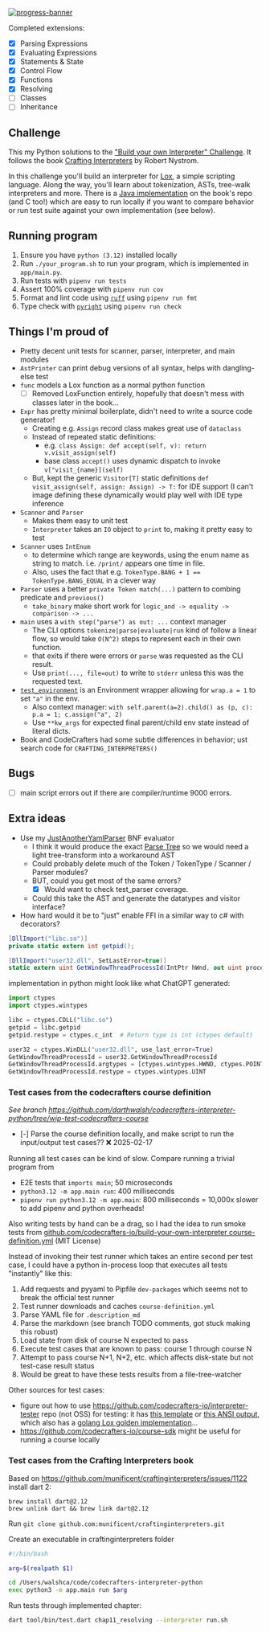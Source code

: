 [![progress-banner](https://backend.codecrafters.io/progress/interpreter/5ed16121-3c0b-470d-895b-ae98cca3fb6d)](https://app.codecrafters.io/users/codecrafters-bot?r=2qF)

Completed extensions:
- [x] Parsing Expressions
- [x] Evaluating Expressions
- [x] Statements & State
- [x] Control Flow
- [x] Functions
- [x] Resolving
- [ ] Classes
- [ ] Inheritance

## Challenge

This my Python solutions to the ["Build your own Interpreter" Challenge](https://app.codecrafters.io/courses/interpreter/overview). It follows the book [Crafting Interpreters](https://craftinginterpreters.com/) by Robert Nystrom.

In this challenge you'll build an interpreter for [Lox](https://craftinginterpreters.com/the-lox-language.html), a simple scripting language. Along the way, you'll learn about tokenization, ASTs, tree-walk interpreters and more. There is a [Java implementation](https://github.com/munificent/craftinginterpreters/blob/4a840f70f69c6ddd17cfef4f6964f8e1bcd8c3d4/java/com/craftinginterpreters/lox/Lox.java#L23) on the book's repo (and C too!) which are easy to run locally if you want to compare behavior or run test suite against your own implementation (see below).

## Running program

1. Ensure you have `python (3.12)` installed locally
1. Run `./your_program.sh` to run your program, which is implemented in `app/main.py`.
1. Run tests with `pipenv run tests`
1. Assert 100% coverage with `pipenv run cov`
1. Format and lint code using [`ruff`](https://github.com/astral-sh/ruff) using `pipenv run fmt`
1. Type check with [`pyright`](https://microsoft.github.io/pyright) using `pipenv run check`

## Things I'm proud of
- Pretty decent unit tests for scanner, parser, interpreter, and main modules
- `AstPrinter` can print debug versions of all syntax, helps with dangling-else test
- `func` models a Lox function as a normal python function
	- [ ] Removed LoxFunction entirely, hopefully that doesn't mess with classes later in the book...
- `Expr` has pretty minimal boilerplate, didn't need to write a source code generator!
	- Creating e.g. `Assign` record class makes great use of `dataclass`
	- Instead of repeated static definitions:
		- e.g. `class Assign: def accept(self, v): return v.visit_assign(self)`
		- base class `accept()` uses dynamic dispatch to invoke `v["visit_{name}](self)`
	- But, kept the generic `Visitor[T]` static definitions `def visit_assign(self, assign: Assign) -> T:` for IDE support (I can't image defining these dynamically would play well with IDE type inference
- `Scanner` and `Parser`
	- Makes them easy to unit test
	- `Interpreter` takes an `IO` object to `print` to, making it pretty easy to test
- `Scanner` uses `IntEnum` 
	- to determine which range are keywords, using the enum name as string to match. i.e. `/print/` appears one time in file.
	- Also, uses the fact that e.g. `TokenType.BANG + 1 == TokenType.BANG_EQUAL` in a clever way
- `Parser` uses a better `private Token match(...)` pattern to combing predicate and `previous()`
	- `take_binary` make short work for `logic_and -> equality -> comparison -> ...`
- `main` uses a `with step("parse") as out: ...` context manager
	- The CLI options `tokenize|parse|evaluate|run` kind of follow a linear flow, so would take `O(N^2)` steps to represent each in their own function.
	- that exits if there were errors or `parse` was requested as the CLI result.
	- Use `print(..., file=out)` to write to `stderr` unless this was the requested text.
- [`test_environment`](test/test_environment.py) is an Environment wrapper allowing for `wrap.a = 1` to set `"a"` in the env.
	- Also context manager: `with self.parent(a=2).child() as (p, c): p.a = 1; c.assign("a", 2)` 
	-  Use `**kw_args` for expected final parent/child env state instead of literal dicts.
- Book and CodeCrafters had some subtle differences in behavior; ust search code for `CRAFTING_INTERPRETERS()`

## Bugs
- [ ] main script errors out if there are compiler/runtime 9000 errors.
## Extra ideas
- Use my [JustAnotherYamlParser](https://github.com/darthwalsh/JustAnotherYamlParser) BNF evaluator
	- I think it would produce the exact [Parse Tree](https://craftinginterpreters.com/representing-code.html#implementing-syntax-trees) so we would need a light tree-transform into a workaround AST
	- Could probably delete much of the Token / TokenType / Scanner / Parser modules?
	- BUT, could you get most of the same errors? 
        - [x] Would want to check test_parser coverage.
	- Could this take the AST and generate the datatypes and visitor interface?
- How hard would it be to "just" enable FFI in a similar way to c# with decorators?
```csharp
[DllImport("libc.so")]
private static extern int getpid();

[DllImport("user32.dll", SetLastError=true)]
static extern uint GetWindowThreadProcessId(IntPtr hWnd, out uint processId);
```

implementation in python might look like what ChatGPT generated:
```python
import ctypes
import ctypes.wintypes

libc = ctypes.CDLL("libc.so")
getpid = libc.getpid
getpid.restype = ctypes.c_int  # Return type is int (ctypes default)

user32 = ctypes.WinDLL("user32.dll", use_last_error=True)
GetWindowThreadProcessId = user32.GetWindowThreadProcessId
GetWindowThreadProcessId.argtypes = [ctypes.wintypes.HWND, ctypes.POINTER(ctypes.wintypes.DWORD)]
GetWindowThreadProcessId.restype = ctypes.wintypes.UINT
```

### Test cases from the codecrafters course definition
*See branch https://github.com/darthwalsh/codecrafters-interpreter-python/tree/wip-test-codecrafters-course*
- [-] Parse the course definition locally, and make script to run the input/output test cases?? ❌ 2025-02-17

Running all test cases can be kind of slow. Compare running a trivial program from 
* E2E tests that `imports main`; 50 microseconds
* `python3.12 -m app.main run`: 400 milliseconds
* `pipenv run python3.12 -m app.main`: 800 milliseconds = 10,000x slower to add pipenv and python overheads!

Also writing tests by hand can be a drag, so I had the idea to run smoke tests from [github.com/codecrafters-io/build-your-own-interpreter course-definition.yml](https://github.com/codecrafters-io/build-your-own-interpreter/blob/0fc863d1f4389d34705bf8529eff0a6d60127e15/course-definition.yml#L5105) (MIT License)

Instead of invoking their test runner which takes an entire second per test case, I could have a python in-process loop that executes all tests "instantly" like this:
1. Add requests and pyyaml to Pipfile `dev-packages` which seems not to break the official test runner
2. Test runner downloads and caches `course-definition.yml`
3. Parse YAML file for `.description_md`
4. Parse the markdown (see branch TODO comments, got stuck making this robust)
5. Load state from disk of course N expected to pass
6. Execute test cases that are known to pass: course 1 through course N
7. Attempt to pass course N+1, N+2, etc. which affects disk-state but not test-case result status
8. Would be great to have these tests results from a file-tree-watcher

Other sources for test cases:
- figure out how to use https://github.com/codecrafters-io/interpreter-tester repo (not OSS) for testing: it has [this template](https://github.com/codecrafters-io/interpreter-tester/blob/2d0a2ab76a8524481af1442ab0f05e7383bca876/test_programs/c4/2.lox) or [this ANSI output](https://github.com/codecrafters-io/interpreter-tester/blob/2d0a2ab76a8524481af1442ab0f05e7383bca876/test_programs/c4/2.lox), which also has a [golang Lox golden implementation](https://github.com/codecrafters-io/interpreter-tester/blob/2d0a2ab76a8524481af1442ab0f05e7383bca876/internal/lox/parser.go)...
- https://github.com/codecrafters-io/course-sdk might be useful for running a course locally

### Test cases from the Crafting Interpreters book
Based on https://github.com/munificent/craftinginterpreters/issues/1122 install dart 2:
```
brew install dart@2.12
brew unlink dart && brew link dart@2.12
```

Run `git clone github.com:munificent/craftinginterpreters.git`

Create an executable in craftinginterpreters folder
```bash
#!/bin/bash

arg=$(realpath $1)

cd /Users/walshca/code/codecrafters-interpreter-python
exec python3 -m app.main run $arg
```

Run tests through implemented chapter:
```bash
dart tool/bin/test.dart chap11_resolving --interpreter run.sh
```
